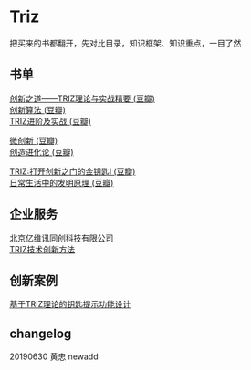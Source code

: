 # Triz

把买来的书都翻开，先对比目录，知识框架、知识重点，一目了然

## 书单
[创新之道——TRIZ理论与实战精要 (豆瓣)](https://book.douban.com/subject/33445446/)  
[创新算法 (豆瓣)](https://book.douban.com/subject/3354596/)  
[TRIZ进阶及实战 (豆瓣)](https://book.douban.com/subject/26700465/)  

[微创新 (豆瓣)](https://book.douban.com/subject/25854698/)   
[创造进化论 (豆瓣)](https://book.douban.com/subject/26796565/)  

[TRIZ:打开创新之门的金钥匙Ⅰ (豆瓣)](https://book.douban.com/subject/26696417/)  
[日常生活中的发明原理 (豆瓣)](https://book.douban.com/subject/30237394/)  

## 企业服务  
[北京亿维讯同创科技有限公司](http://www.iwint.com.cn/Technical_Articles.aspx?nid=5&pid=38&tid=132)  
[TRIZ技术创新方法](http://www.triz.gov.cn/index.php?s=/home/index/index.html)  


## 创新案例
[基于TRIZ理论的钥匙提示功能设计](http://www.triz.gov.cn/index.php?s=/home/index/newsdetail/id/989.html)

## changelog
20190630 黄忠 newadd

